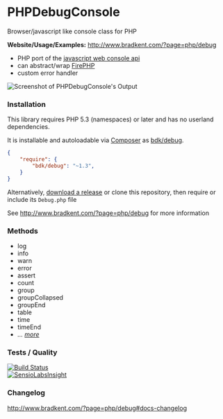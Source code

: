 PHP&#xfeff;Debug&#xfeff;Console
===============

Browser/javascript like console class for PHP

**Website/Usage/Examples:** http://www.bradkent.com/?page=php/debug

* PHP port of the [javascript web console api](https://developer.mozilla.org/en-US/docs/Web/API/console)
* can abstract/wrap [FirePHP](http://www.firephp.org/)
* custom error handler

![Screenshot of PHPDebugConsole's Output](http://www.bradkent.com/images/bradkent.com/php/screenshot_1.3.png)

### Installation
This library requires PHP 5.3 (namespaces) or later and has no userland dependencies.

It is installable and autoloadable via [Composer](https://getcomposer.org/) as [bdk/debug](https://packagist.org/packages/bdk/debug).

```json
{
    "require": {
        "bdk/debug": "~1.3",
    }
}
```
Alternatively, [download a release](https://github.com/bkdotcom/debug/releases) or clone this repository, then require or include its `Debug.php` file

See http://www.bradkent.com/?page=php/debug for more information

### Methods

* log
* info
* warn
* error
* assert
* count
* group
* groupCollapsed
* groupEnd
* table
* time
* timeEnd
* *&hellip; [more](http://www.bradkent.com/?page=php/debug#docs-methods)*

### Tests / Quality
[![Build Status](https://travis-ci.org/bkdotcom/PHPDebugConsole.svg?branch=master)](https://travis-ci.org/bkdotcom/PHPDebugConsole)  
[![SensioLabsInsight](https://insight.sensiolabs.com/projects/789295b4-6040-4367-8fd5-b04a6f0d7a0c/big.png)](https://insight.sensiolabs.com/projects/789295b4-6040-4367-8fd5-b04a6f0d7a0c)

### Changelog
http://www.bradkent.com/?page=php/debug#docs-changelog
